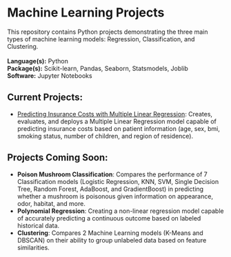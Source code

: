 Machine Learning Projects
=========================

This repository contains Python projects demonstrating the three main types of machine learning models: Regression, Classification, and Clustering.
<br>  
**Language(s):** Python  
**Package(s):** Scikit-learn, Pandas, Seaborn, Statsmodels, Joblib  
**Software:** Jupyter Notebooks

Current Projects:
-----------------
* [Predicting Insurance Costs with Multiple Linear Regression](./Linear%20Regression): Creates, evaluates, and deploys a Multiple Linear Regression model capable of predicting insurance costs based on patient information (age, sex, bmi, smoking status, number of children, and region of residence). 

Projects Coming Soon:
---------------------
* **Poison Mushroom Classification**: Compares the performance of 7 Classification models (Logistic Regression, KNN, SVM, Single Decision Tree, Random Forest, AdaBoost, and GradientBoost) in predicting whether a mushroom is poisonous given information on appearance, odor, habitat, and more.
* **Polynomial Regression**: Creating a non-linear regression model capable of accurately predicting a continuous outcome based on labeled historical data.
* **Clustering**: Compares 2 Machine Learning models (K-Means and DBSCAN) on their ability to group unlabeled data based on feature similarities.